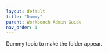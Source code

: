 ```yaml
---
layout: default
title: "Dummy"
parent: Workbench Admin Guide
nav_order: 1
---
```




Dummy topic to make the folder appear.